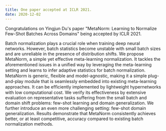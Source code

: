 ```yaml
---
title: One paper accepted at ICLR 2021.
date: 2020-12-02
---
```


Congratulations on Yingjun Du's paper "MetaNorm: Learning to Normalize Few-Shot Batches Across Domains" being accepted by ICLR 2021.

<!--more-->

Batch normalization plays a crucial role when training deep neural networks. However, batch statistics become unstable with small batch sizes and are unreliable in the presence of distribution shifts. We propose MetaNorm, a simple yet effective meta-learning normalization. It tackles the aforementioned issues in a uniﬁed way by leveraging the meta-learning setting and learns to infer adaptive statistics for batch normalization. MetaNorm is generic, ﬂexible and model-agnostic, making it a simple plug-and-play module that is seamlessly embedded into existing meta-learning approaches. It can be efﬁciently implemented by lightweight hypernetworks with low computational cost. We verify its effectiveness by extensive evaluation on representative tasks suffering from the small batch and domain shift problems: few-shot learning and domain generalization. We further introduce an even more challenging setting: few-shot domain generalization. Results demonstrate that MetaNorm consistently achieves better, or at least competitive, accuracy compared to existing batch normalization methods.
